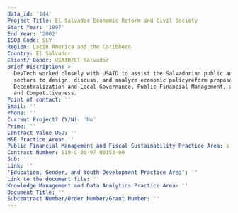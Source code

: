 ```yaml
---
data_id: '144'
Project Title: El Salvador Economic Reform and Civil Society
Start Year: '1997'
End Year: '2002'
ISO3 Code: SLV
Region: Latin America and the Caribbean
Country: El Salvador
Client/ Donor: USAID/El Salvador
Brief Discription: >-
  DevTech worked closely with USAID to assist the Salvadorian public and private
  sectors to design, discuss, and analyze economic policyreform proposals in
  Decentralization and Local Governance, Public Financial Management, and Trade
  and Competitiveness.
Point of contact: ''
Email: ''
Phone: ''
Current Project? (Y/N): 'No'
Prime: ''
Contract Value USD: ''
M&E Practice Area: ''
Public Financial Management and Fiscal Sustainability Practice Area: x
Contract Number: 519-C-00-97-00153-00
Sub: ''
Link: ''
'Education, Gender, and Youth Development Practice Area': ''
Link to the document file: ''
Knowledge Management and Data Analytics Practice Area: ''
Document Title: ''
Subcontract Number/Order Number/Grant Number: ''
---
```

